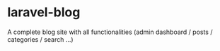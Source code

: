 # laravel-blog
A complete blog site with all functionalities (admin dashboard / posts / categories / search ...)

